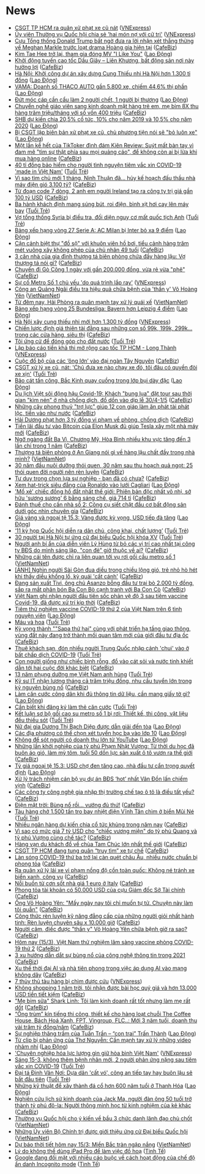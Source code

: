 # News

- [CSGT TP HCM ra quân xử phạt xe cũ nát](https://vnexpress.net/csgt-tp-hcm-ra-quan-xu-phat-xe-cu-nat-4248566.html) ([VNExpress](https://vnexpress.net))
- [Ủy viên Thường vụ Quốc hội chia sẻ 'hai món nợ với cử tri'](https://vnexpress.net/uy-vien-thuong-vu-quoc-hoi-chia-se-hai-mon-no-voi-cu-tri-4248559.html) ([VNExpress](https://vnexpress.net))
- [Cựu Tổng thống Donald Trump bất ngờ đưa ra lời nhận xét thẳng thừng về Meghan Markle trước loạt drama Hoàng gia hiện tại](https://cafebiz.vn/cuu-tong-thong-donald-trump-bat-ngo-dua-ra-loi-nhan-xet-thang-thung-ve-meghan-markle-truoc-loat-drama-hoang-gia-hien-tai-20210315115838129.chn) ([CafeBiz](https://cafebiz.vn))
- [Kim Tae Hee trở lại, tham gia đóng MV &quot;I Like You&quot;](https://laodong.vn/giai-tri/kim-tae-hee-tro-lai-tham-gia-dong-mv-i-like-you-889190.ldo) ([Lao Động](https://laodong.vn))
- [Khởi động tuyến cao tốc Dầu Giây – Liên Khương, bất động sản nơi này hưởng lợi](https://cafebiz.vn/khoi-dong-tuyen-cao-toc-dau-giay-lien-khuong-bat-dong-san-noi-nay-huong-loi-20210315104217083.chn) ([CafeBiz](https://cafebiz.vn))
- [Hà Nội: Khởi công dự án xây dựng Cung Thiếu nhi Hà Nội hơn 1.300 tỉ đồng](https://laodong.vn/xa-hoi/ha-noi-khoi-cong-du-an-xay-dung-cung-thieu-nhi-ha-noi-hon-1300-ti-dong-889189.ldo) ([Lao Động](https://laodong.vn))
- [VAMA: Doanh số THACO AUTO gần 5.800 xe, chiếm 44,6% thị phần](https://laodong.vn/thong-tin-doanh-nghiep/vama-doanh-so-thaco-auto-gan-5800-xe-chiem-446-thi-phan-889135.ldo) ([Lao Động](https://laodong.vn))
- [Đứt móc cáp cần cẩu làm 2 người chết, 1 người bị thương](https://laodong.vn/xa-hoi/dut-moc-cap-can-cau-lam-2-nguoi-chet-1-nguoi-bi-thuong-889193.ldo) ([Lao Động](https://laodong.vn))
- [Chuyển nghề giáo viên sang kinh doanh mặt hàng trẻ em, mẹ bỉm 8X thu hàng trăm triệu/tháng với số vốn 400 triệu](https://cafebiz.vn/chuyen-nghe-giao-vien-sang-kinh-doanh-mat-hang-tre-em-me-bim-8x-thu-hang-tram-trieu-thang-voi-so-von-400-trieu-20210315114539035.chn) ([CafeBiz](https://cafebiz.vn))
- [SHB dự kiến chia 20,5% cổ tức, 10% cho năm 2019 và 10,5% cho năm 2020](https://laodong.vn/kinh-te/shb-du-kien-chia-205-co-tuc-10-cho-nam-2019-va-105-cho-nam-2020-889172.ldo) ([Lao Động](https://laodong.vn))
- [Bị CSGT lập biên bản xử phạt xe cũ, chủ phương tiện nói sẽ &quot;bỏ luôn xe&quot;](https://laodong.vn/photo/bi-csgt-lap-bien-ban-xu-phat-xe-cu-chu-phuong-tien-noi-se-bo-luon-xe-889167.ldo) ([Lao Động](https://laodong.vn))
- [Một lần kể hết của TikToker đình đám Kiên Review: Suýt mất bàn tay vì đam mê "tìm sự thật phía sau mọi quảng cáo", để không còn ai bị lừa khi mua hàng online](https://cafebiz.vn/mot-lan-ke-het-cua-tiktoker-dinh-dam-kien-review-suyt-mat-ban-tay-vi-dam-me-tim-su-that-phia-sau-moi-quang-cao-de-khong-con-ai-bi-lua-khi-mua-hang-online-2021031511394428.chn) ([CafeBiz](https://cafebiz.vn))
- [40 tỉ đồng bảo hiểm cho người tình nguyện tiêm vắc xin COVID-19 'made in Việt Nam'](https://tuoitre.vn/40-ti-dong-bao-hiem-cho-nguoi-tinh-nguyen-tiem-vac-xin-covid-19-made-in-viet-nam-20210315112650787.htm) ([Tuổi Trẻ](https://tuoitre.vn))
- [Vì sao tìm chủ mới 1 tháng, Ninh Thuận đã... hủy kế hoạch đấu thầu nhà máy điện gió 3.100 tỷ?](https://cafebiz.vn/vi-sao-tim-chu-moi-1-thang-ninh-thuan-da-huy-ke-hoach-dau-thau-nha-may-dien-gio-3100-ty-20210315113029363.chn) ([CafeBiz](https://cafebiz.vn))
- [Từ đoạn code 7 dòng, 2 anh em người Ireland tạo ra công ty trị giá gần 100 tỷ USD](https://cafebiz.vn/tu-doan-code-7-dong-2-anh-em-nguoi-ireland-tao-ra-cong-ty-tri-gia-gan-100-ty-usd-20210315113024663.chn) ([CafeBiz](https://cafebiz.vn))
- [Ba hành khách định mang súng bút, roi điện, bình xịt hơi cay lên máy bay](https://tuoitre.vn/ba-hanh-khach-dinh-mang-sung-but-roi-dien-binh-xit-hoi-cay-len-may-bay-20210315110108009.htm) ([Tuổi Trẻ](https://tuoitre.vn))
- [Vợ tổng thống Syria bị điều tra, đối diện nguy cơ mất quốc tịch Anh](https://tuoitre.vn/vo-tong-thong-syria-bi-dieu-tra-doi-dien-nguy-co-mat-quoc-tich-anh-20210315100325952.htm) ([Tuổi Trẻ](https://tuoitre.vn))
- [Bảng xếp hạng vòng 27 Serie A: AC Milan bị Inter bỏ xa 9 điểm](https://laodong.vn/infographic/bang-xep-hang-vong-27-serie-a-ac-milan-bi-inter-bo-xa-9-diem-889105.ldo) ([Lao Động](https://laodong.vn))
- [Cận cảnh biệt thự "đồ sộ" với khuôn viên hồ bơi, tiểu cảnh hàng trăm mét vuông xây không phép của chủ nhân 49 tuổi](https://cafebiz.vn/can-canh-biet-thu-do-so-voi-khuon-vien-ho-boi-tieu-canh-hang-tram-met-vuong-xay-khong-phep-cua-chu-nhan-49-tuoi-20210315112143975.chn) ([CafeBiz](https://cafebiz.vn))
- [3 căn nhà của gia đình thượng tá biên phòng chứa đầy hàng lậu: Vợ thượng tá nói gì?](https://cafebiz.vn/3-can-nha-cua-gia-dinh-thuong-ta-bien-phong-chua-day-hang-lau-vo-thuong-ta-noi-gi-20210315111606106.chn) ([CafeBiz](https://cafebiz.vn))
- [Chuyến đi Gò Công 1 ngày với gần 200.000 đồng, vừa rẻ vừa "phê"](https://cafebiz.vn/chuyen-di-go-cong-1-ngay-voi-gan-200000-dong-vua-re-vua-phe-20210315083014629.chn) ([CafeBiz](https://cafebiz.vn))
- [Sự cố Metro Số 1 chủ yếu 'do quá trình lắp ray'](https://vnexpress.net/su-co-metro-so-1-chu-yeu-do-qua-trinh-lap-ray-4247968.html) ([VNExpress](https://vnexpress.net))
- [Công an Quảng Ngãi điều tra hiệu quả chữa bệnh của 'thần y' Võ Hoàng Yên](http://vietnamnet.vn/vn/thoi-su/cong-an-quang-ngai-dieu-tra-hieu-qua-chua-benh-cua-than-y-vo-hoang-yen-719691.html) ([VietNamNet](https://vietnamnet.vn))
- [Từ đêm nay, Hải Phòng ra quân mạnh tay xử lý quái xế](http://vietnamnet.vn/vn/thoi-su/tu-dem-nay-hai-phong-ra-quan-manh-tay-xu-ly-quai-xe-719685.html) ([VietNamNet](https://vietnamnet.vn))
- [Bảng xếp hạng vòng 25 Bundesliga: Bayern hơn Leipzig 4 điểm](https://laodong.vn/infographic/bang-xep-hang-vong-25-bundesliga-bayern-hon-leipzig-4-diem-889107.ldo) ([Lao Động](https://laodong.vn))
- [Hà Nội xây cung thiếu nhi mới hơn 1.300 tỷ đồng](https://vnexpress.net/ha-noi-xay-cung-thieu-nhi-moi-hon-1-300-ty-dong-4248560.html) ([VNExpress](https://vnexpress.net))
- [Chiến lược định giá thiên tài đằng sau những con số 99k, 199k, 299k... trong các cửa hàng, siêu thị](https://cafebiz.vn/chien-luoc-dinh-gia-thien-tai-dang-sau-nhung-con-so-99k-199k-299k-trong-cac-cua-hang-sieu-thi-20210315093548465.chn) ([CafeBiz](https://cafebiz.vn))
- [Tôi ứng cử để đóng góp cho đất nước](https://tuoitre.vn/toi-ung-cu-de-dong-gop-cho-dat-nuoc-20210315073350657.htm) ([Tuổi Trẻ](https://tuoitre.vn))
- [Lập báo cáo tiền khả thi mở rộng cao tốc TP HCM - Long Thành](https://vnexpress.net/lap-bao-cao-tien-kha-thi-mo-rong-cao-toc-tp-hcm-long-thanh-4248494.html) ([VNExpress](https://vnexpress.net))
- [Cuộc đổ bộ của các ‘ông lớn’ vào đại ngàn Tây Nguyên](https://cafebiz.vn/cuoc-do-bo-cua-cac-ong-lon-vao-dai-ngan-tay-nguyen-20210315104555003.chn) ([CafeBiz](https://cafebiz.vn))
- [CSGT xử lý xe cũ, nát: 'Chủ đưa xe nào chạy xe đó, tôi đâu có quyền đòi xe xịn'](https://tuoitre.vn/csgt-xu-ly-xe-cu-nat-chu-dua-xe-nao-chay-xe-do-toi-dau-co-quyen-doi-xe-xin-20210315101631794.htm) ([Tuổi Trẻ](https://tuoitre.vn))
- [Bão cát tấn công, Bắc Kinh quay cuồng trong lớp bụi dày đặc](https://laodong.vn/the-gioi/bao-cat-tan-cong-bac-kinh-quay-cuong-trong-lop-bui-day-dac-889149.ldo) ([Lao Động](https://laodong.vn))
- [Du lịch Việt sôi động hậu Covid-19: Khách "bung lụa" đặt tour sau thời gian "kìm nén" ở nhà chống dịch, đổ dồn vào dịp lễ 30/4-1/5](https://cafebiz.vn/du-lich-viet-soi-dong-hau-covic-19-khach-bung-lua-dat-tour-sau-thoi-gian-kim-nen-o-nha-chong-dich-do-don-vao-dip-le-30-4-1-5-20210315104121405.chn) ([CafeBiz](https://cafebiz.vn))
- [Những cây phong thuỷ "trợ lực" giúp 12 con giáp làm ăn phát tài phát lộc, tiền vào như nước](https://cafebiz.vn/nhung-cay-phong-thuy-tro-luc-giup-12-con-giap-lam-an-phat-tai-phat-loc-tien-vao-nhu-nuoc-20210315032040355.chn) ([CafeBiz](https://cafebiz.vn))
- [Hải Dương phạt hơn 3 tỷ đồng vi phạm về phòng, chống dịch](https://cafebiz.vn/hai-duong-phat-hon-3-ty-dong-vi-pham-ve-phong-chong-dich-2021031510431444.chn) ([CafeBiz](https://cafebiz.vn))
- [Tiền lãi đầu tư vào Bitcoin của Elon Musk đủ giúp Tesla xây một nhà máy mới](https://cafebiz.vn/tien-lai-dau-tu-vao-bitcoin-cua-elon-musk-du-giup-tesla-xay-mot-nha-may-moi-20210315104248343.chn) ([CafeBiz](https://cafebiz.vn))
- [Ngỡ ngàng đất Ba Vì, Chương Mỹ, Hòa Bình nhiều khu vực tăng đến 3 lần chỉ trong 1 năm](https://cafebiz.vn/ngo-ngang-dat-ba-vi-chuong-my-hoa-binh-nhieu-khu-vuc-tang-den-3-lan-chi-trong-1-nam-20210315103742074.chn) ([CafeBiz](https://cafebiz.vn))
- [Thượng tá biên phòng ở An Giang nói gì về hàng lậu chất đầy trong nhà mình?](http://vietnamnet.vn/vn/thoi-su/thuong-ta-bien-phong-o-an-giang-noi-gi-ve-hang-lau-chat-day-trong-nha-minh-719688.html) ([VietNamNet](https://vietnamnet.vn))
- [30 năm đầu nuôi dưỡng thói quen, 30 năm sau thu hoạch quả ngọt: 25 thói quen đời người nên rèn luyện](https://cafebiz.vn/30-nam-dau-nuoi-duong-thoi-quen-30-nam-sau-thu-hoach-qua-ngot-25-thoi-quen-doi-nguoi-nen-ren-luyen-20210311194445408.chn) ([CafeBiz](https://cafebiz.vn))
- [Tư duy trong chọn lựa sự nghiệp - bạn đã có chưa?](https://cafebiz.vn/tu-duy-trong-chon-lua-su-nghiep-ban-da-co-chua-20210315101656388.chn) ([CafeBiz](https://cafebiz.vn))
- [Xem hat-trick siêu đẳng của Ronaldo vào lưới Cagliari](https://laodong.vn/video-the-thao/xem-hat-trick-sieu-dang-cua-ronaldo-vao-luoi-cagliari-889111.ldo) ([Lao Động](https://laodong.vn))
- ['Mổ xẻ' chiếc đồng hồ đắt nhất thế giới: Phiên bản độc nhất vô nhị, sở hữu 'sương sương' 6 bằng sáng chế, giá 714 tỉ](https://cafebiz.vn/mo-xe-chiec-dong-ho-dat-nhat-the-gioi-phien-ban-doc-nhat-vo-nhi-so-huu-suong-suong-6-bang-sang-che-gia-714-ti-20210315100535202.chn) ([CafeBiz](https://cafebiz.vn))
- [Đánh thuế cho căn nhà số 2: Công cụ siết chặt đầu cơ bất động sản dưới góc nhìn chuyên gia](https://cafebiz.vn/danh-thue-cho-can-nha-so-2-cong-cu-siet-chat-dau-co-bat-dong-san-duoi-goc-nhin-chuyen-gia-20210315100025794.chn) ([CafeBiz](https://cafebiz.vn))
- [Giá vàng và ngoại tệ 15.3: Vàng được kỳ vọng, USD tiếp đà tăng](https://laodong.vn/video/gia-vang-va-ngoai-te-153-vang-duoc-ky-vong-usd-tiep-da-tang-889124.ldo) ([Lao Động](https://laodong.vn))
- [‘11 kỳ họp Quốc hội diễn ra dân chủ, công khai, chất lượng’](https://tuoitre.vn/11-ky-hop-quoc-hoi-dien-ra-dan-chu-cong-khai-chat-luong-20210315091310569.htm) ([Tuổi Trẻ](https://tuoitre.vn))
- [30 người tại Hà Nội tự ứng cử đại biểu Quốc hội khóa XV](https://tuoitre.vn/30-nguoi-tai-ha-noi-tu-ung-cu-dai-bieu-quoc-hoi-khoa-xv-20210315085831419.htm) ([Tuổi Trẻ](https://tuoitre.vn))
- [Người anh bí ẩn của diễn viên Lý Hùng từ bỏ các vị trí cao nhất tại công ty BĐS do mình sáng lập, "con đẻ" giờ thuộc về ai?](https://cafebiz.vn/nguoi-anh-bi-an-cua-dien-vien-ly-hung-tu-bo-cac-vi-tri-cao-nhat-tai-cong-ty-bds-do-minh-sang-lap-con-de-gio-thuoc-ve-ai-20210315093857548.chn) ([CafeBiz](https://cafebiz.vn))
- [Những cái tên được chỉ ra liên quan tới vụ rơi gối cầu metro số 1](http://vietnamnet.vn/vn/thoi-su/an-toan-giao-thong/nhung-cai-ten-duoc-chi-ra-lien-quan-toi-vu-roi-goi-cau-metro-so-1-719651.html) ([VietNamNet](https://vietnamnet.vn))
- [[ẢNH] Nghìn người Sài Gòn đua diều trong chiều lộng gió, trẻ nhỏ hò hét khi thấy diều khổng lồ, kỳ quái 'cất cánh'](https://cafebiz.vn/anh-nghin-nguoi-sai-gon-dua-dieu-trong-chieu-long-gio-tre-nho-ho-het-khi-thay-dieu-khong-lo-ky-quai-cat-canh-20210315093232125.chn) ([CafeBiz](https://cafebiz.vn))
- [Đang sản xuất Tivi, ông chủ Asanzo bỗng đầu tư trại bò 2.000 tỷ đồng, sắp ra mắt phân bón Ba Con Bò cạnh tranh với Ba Con Cò](https://cafebiz.vn/dang-san-xuat-tivi-ong-chu-asanzo-bong-dau-tu-trai-bo-2000-ty-sap-ra-mat-phan-bon-ba-con-bo-canh-tranh-voi-ba-con-co-202103150926296.chn) ([CafeBiz](https://cafebiz.vn))
- [Việt Nam ghi nhận người đầu tiên sốc phản vệ độ 3 sau tiêm vaccine Covid-19, đã được xử trí kịp thời](https://cafebiz.vn/viet-nam-ghi-nhan-nguoi-dau-tien-soc-phan-ve-do-3-sau-tiem-vaccine-covid-19-da-duoc-xu-tri-kip-thoi-20210315092503369.chn) ([CafeBiz](https://cafebiz.vn))
- [Tiêm thử nghiệm vaccine COVID-19 thứ 2 của Việt Nam trên 6 tình nguyện viên](https://laodong.vn/y-te/tiem-thu-nghiem-vaccine-covid-19-thu-2-cua-viet-nam-tren-6-tinh-nguyen-vien-889118.ldo) ([Lao Động](https://laodong.vn))
- [Máu và hoa](https://tuoitre.vn/mau-va-hoa-20210315071117321.htm) ([Tuổi Trẻ](https://tuoitre.vn))
- [Kỳ vọng thành ""Sapa thứ hai" cùng với phát triển hạ tầng giao thông, vùng đất này đang trở thành mối quan tâm mới của giới đầu tư địa ốc](https://cafebiz.vn/ky-vong-thanh-sapa-thu-hai-cung-voi-phat-trien-ha-tang-giao-thong-vung-dat-nay-dang-tro-thanh-moi-quan-tam-moi-cua-gioi-dau-tu-dia-oc-20210315091943375.chn) ([CafeBiz](https://cafebiz.vn))
- [Thuê khách sạn, đón nhiều người Trung Quốc nhập cảnh 'chui' vào ở bất chấp dịch COVID-19](https://tuoitre.vn/thue-khach-san-don-nhieu-nguoi-trung-quoc-nhap-canh-chui-vao-o-bat-chap-dich-covid-19-20210315074114081.htm) ([Tuổi Trẻ](https://tuoitre.vn))
- [Con người giống như chiếc bình rỗng, đổ vào cát sỏi và nước tinh khiết dẫn tới hai cuộc đời khác biệt](https://cafebiz.vn/con-nguoi-giong-nhu-chiec-binh-rong-do-vao-cat-soi-va-nuoc-tinh-khiet-dan-toi-hai-cuoc-doi-khac-biet-20210312164636857.chn) ([CafeBiz](https://cafebiz.vn))
- [13 năm phụng dưỡng mẹ Việt Nam anh hùng](https://tuoitre.vn/13-nam-phung-duong-me-viet-nam-anh-hung-20210315090030357.htm) ([Tuổi Trẻ](https://tuoitre.vn))
- [Kỹ sư IT nhận lương tháng cả trăm triệu đồng, nhu cầu tuyển lớn trong kỷ nguyên bùng nổ](https://cafebiz.vn/ky-su-it-nhan-luong-thang-ca-tram-trieu-dong-nhu-cau-tuyen-lon-trong-ky-nguyen-bung-no-20210314231424292.chn) ([CafeBiz](https://cafebiz.vn))
- [Làm căn cước công dân khi đủ thông tin dữ liệu, cần mang giấy tờ gì?](https://laodong.vn/phap-luat/lam-can-cuoc-cong-dan-khi-du-thong-tin-du-lieu-can-mang-giay-to-gi-889044.ldo) ([Lao Động](https://laodong.vn))
- [Cần biết khi đăng ký làm thẻ căn cước](https://tuoitre.vn/can-biet-khi-dang-ky-lam-the-can-cuoc-20210315083547621.htm) ([Tuổi Trẻ](https://tuoitre.vn))
- [Kết luận sơ bộ gối cao su metro số 1 bị rơi: Thiết kế, thi công, vật liệu đều thiếu sót](https://tuoitre.vn/ket-luan-so-bo-goi-cao-su-metro-so-1-bi-roi-thiet-ke-thi-cong-vat-lieu-deu-thieu-sot-20210315075929721.htm) ([Tuổi Trẻ](https://tuoitre.vn))
- [Nữ đại gia Dương Thị Bạch Diệp được dẫn giải đến tòa](https://laodong.vn/phap-luat/nu-dai-gia-duong-thi-bach-diep-duoc-dan-giai-den-toa-889116.ldo) ([Lao Động](https://laodong.vn))
- [Các địa phương có thể chọn xét tuyển học bạ vào lớp 10](https://laodong.vn/giao-duc/cac-dia-phuong-co-the-chon-xet-tuyen-hoc-ba-vao-lop-10-889121.ldo) ([Lao Động](https://laodong.vn))
- [Không để sót người có doanh thu lớn từ YouTube](https://laodong.vn/kinh-te/khong-de-sot-nguoi-co-doanh-thu-lon-tu-youtube-889042.ldo) ([Lao Động](https://laodong.vn))
- [Những lần khởi nghiệp của tỷ phú Phạm Nhật Vượng: Từ thời du học đã buôn áo gió, làm mỳ tôm, tuổi 50 dồn lực sản xuất ô tô vươn ra thế giới](https://cafebiz.vn/nhung-lan-khoi-nghiep-cua-ty-phu-pham-nhat-vuong-tu-thoi-du-hoc-da-buon-ao-gio-lam-mi-tom-tuoi-50-don-luc-san-xuat-o-to-vuon-ra-the-gioi-20210309171046316.chn) ([CafeBiz](https://cafebiz.vn))
- [Tỷ giá ngoại tệ 15.3: USD chợ đen tăng cao, nhà đầu tư cẩn trọng quyết định](https://laodong.vn/kinh-te/ty-gia-ngoai-te-153-usd-cho-den-tang-cao-nha-dau-tu-can-trong-quyet-dinh-889113.ldo) ([Lao Động](https://laodong.vn))
- [Xử lý trách nhiệm cán bộ vụ dự án BĐS ‘hot’ nhất Vân Đồn lấn chiếm vịnh](https://cafebiz.vn/xu-ly-trach-nhiem-can-bo-vu-du-an-bds-hot-nhat-van-don-lan-chiem-vinh-20210315085301831.chn) ([CafeBiz](https://cafebiz.vn))
- [Các công ty công nghệ gia nhập thị trường chế tạo ô tô là điều tất yếu?](https://cafebiz.vn/cac-cong-ty-cong-nghe-gia-nhap-thi-truong-che-tao-o-to-la-dieu-tat-yeu-20210315084938561.chn) ([CafeBiz](https://cafebiz.vn))
- [Điện mặt trời: Bùng nổ rồi... vướng đủ thứ!](https://cafebiz.vn/dien-mat-troi-bung-no-roi-vuong-du-thu-20210315084644619.chn) ([CafeBiz](https://cafebiz.vn))
- [Tàu hàng chở 1.500 tấn tro bay nhiệt điện Vĩnh Tân chìm ở biển Mũi Né](https://tuoitre.vn/tau-hang-cho-1500-tan-tro-bay-nhiet-dien-vinh-tan-chim-o-bien-mui-ne-20210315083650991.htm) ([Tuổi Trẻ](https://tuoitre.vn))
- [Nhiều ngân hàng dự kiến chia cổ tức khủng trong năm nay](https://cafebiz.vn/nhieu-ngan-hang-du-kien-chia-co-tuc-khung-trong-nam-nay-20210315084433992.chn) ([CafeBiz](https://cafebiz.vn))
- [Vì sao có mức giá 7 tỷ USD cho "chiếc vương miện" do tỷ phú Quang và tỷ phú Vượng cùng chế tác?](https://cafebiz.vn/vi-sao-co-muc-gia-7-ty-usd-cho-chiec-vuong-mien-do-ty-phu-quang-va-ty-phu-vuong-cung-che-tac-20210315084133818.chn) ([CafeBiz](https://cafebiz.vn))
- [Hàng vạn du khách đổ về chùa Tam Chúc lớn nhất thế giới](https://cafebiz.vn/hang-van-du-khach-do-ve-chua-tam-chuc-lon-nhat-the-gioi-20210315082920003.chn) ([CafeBiz](https://cafebiz.vn))
- [CSGT TP HCM đang tung quân “truy tìm” xe tự chế](https://cafebiz.vn/csgt-tp-hcm-dang-tung-quan-truy-tim-xe-tu-che-20210315082814223.chn) ([CafeBiz](https://cafebiz.vn))
- [Làn sóng COVID-19 thứ ba trở lại càn quét châu Âu, nhiều nước chuẩn bị phong tỏa](https://cafebiz.vn/lan-song-covid-19-thu-ba-tro-lai-can-quet-chau-au-nhieu-nuoc-chuan-bi-phong-toa-20210315082610638.chn) ([CafeBiz](https://cafebiz.vn))
- [Ra quân xử lý lái xe vi phạm nồng độ cồn toàn quốc: Không né tránh xe biển xanh, công vụ](https://cafebiz.vn/ra-quan-xu-ly-lai-xe-vi-pham-nong-do-con-toan-quoc-khong-ne-tranh-xe-bien-xanh-cong-vu-2021031508245501.chn) ([CafeBiz](https://cafebiz.vn))
- [Nỗi buồn từ cơn sốt nhà giá 1 euro ở Italy](https://cafebiz.vn/noi-buon-tu-con-sot-nha-gia-1-euro-o-italy-2021031508194407.chn) ([CafeBiz](https://cafebiz.vn))
- [Phong tỏa tài khoản có 50.000 USD của cựu Giám đốc Sở Tài chính](https://cafebiz.vn/phong-toa-tai-khoan-co-50000-usd-cua-cuu-giam-doc-so-tai-chinh-20210315081820559.chn) ([CafeBiz](https://cafebiz.vn))
- [Ông Võ Hoàng Yên: "Mấy ngày nay tôi chỉ muốn tự tử. Chuyện này làm tôi quẫn"](https://cafebiz.vn/ong-vo-hoang-yen-may-ngay-nay-toi-chi-muon-tu-tu-chuyen-nay-lam-toi-quan-20210315081650547.chn) ([CafeBiz](https://cafebiz.vn))
- [Công thức rèn luyện kỹ năng đẳng cấp của những người giỏi nhất hành tinh: Rèn luyện chuyên sâu x 10.000 giờ](https://cafebiz.vn/cong-thuc-ren-luyen-ky-nang-dang-cap-cua-nhung-nguoi-gioi-nhat-hanh-tinh-ren-luyen-chuyen-sau-x-10000-gio-20210310160107575.chn) ([CafeBiz](https://cafebiz.vn))
- [Người câm, điếc được "thần y" Võ Hoàng Yên chữa bệnh giờ ra sao?](https://cafebiz.vn/nguoi-cam-diec-duoc-than-y-vo-hoang-yen-chua-benh-gio-ra-sao-20210315081337211.chn) ([CafeBiz](https://cafebiz.vn))
- [Hôm nay (15/3), Việt Nam thử nghiệm lâm sàng vaccine phòng COVID-19 thứ 2](https://cafebiz.vn/hom-nay-15-3-viet-nam-thu-nghiem-lam-sang-vaccine-phong-covid-19-thu-2-2021031508112777.chn) ([CafeBiz](https://cafebiz.vn))
- [3 xu hướng dẫn dắt sự bùng nổ của công nghệ thông tin trong 2021](https://cafebiz.vn/3-xu-huong-dan-dat-su-bung-no-cua-cong-nghe-thong-tin-trong-2021-20210314193013346.chn) ([CafeBiz](https://cafebiz.vn))
- [Xu thế thời đại AI và nhà tiên phong trong việc áp dụng AI vào mạng không dây](https://cafebiz.vn/xu-the-thoi-dai-ai-va-nha-tien-phong-trong-viec-ap-dung-ai-vao-mang-khong-day-20210313112211343.chn) ([CafeBiz](https://cafebiz.vn))
- [7 thủy thủ tàu hàng bị chìm được cứu](https://vnexpress.net/7-thuy-thu-tau-hang-bi-chim-duoc-cuu-4248420.html) ([VNExpress](https://vnexpress.net))
- [Không shopping 1 năm trời, tôi nhận được bài học quý giá và hơn 13.000 USD tiền tiết kiệm](https://cafebiz.vn/khong-shopping-1-nam-troi-toi-nhan-duoc-bai-hoc-quy-gia-va-hon-13000-usd-tien-tiet-kiem-20210308155948767.chn) ([CafeBiz](https://cafebiz.vn))
- ["Mẹ bỉm sữa" Shark Linh: Tôi làm kinh doanh rất tốt nhưng làm mẹ rất dốt](https://cafebiz.vn/me-bim-sua-shark-linh-toi-lam-kinh-doanh-rat-tot-nhung-lam-me-rat-dot-20210314172723473.chn) ([CafeBiz](https://cafebiz.vn))
- [“Ông trùm” kín tiếng thi công, thiết kế cho hàng loạt chuỗi The Coffee House, Bách Hoá Xanh, FPT, Vingroup, FLC..: Mới 3 năm tuổi, doanh thu vài trăm tỷ đồng/năm](https://cafebiz.vn/ong-trum-kin-tieng-thi-cong-thiet-ke-cho-hang-loat-chuoi-the-coffee-house-bach-hoa-xanh-fpt-vingroup-flc-moi-3-nam-tuoi-doanh-thu-vai-tram-ty-dong-nam-20210313224854838.chn) ([CafeBiz](https://cafebiz.vn))
- [Sự nghiệp thăng trầm của Tuấn Trần – “con trai” Trấn Thành](https://laodong.vn/photo/su-nghiep-thang-tram-cua-tuan-tran--con-trai-tran-thanh-888940.ldo) ([Lao Động](https://laodong.vn))
- [Từ clip bị phản ứng của Thơ Nguyễn: Cần mạnh tay xử lý những video nhảm nhí](https://laodong.vn/video/tu-clip-bi-phan-ung-cua-tho-nguyen-can-manh-tay-xu-ly-nhung-video-nham-nhi-889000.ldo) ([Lao Động](https://laodong.vn))
- ['Chuyên nghiệp hóa lực lượng gìn giữ hòa bình Việt Nam'](https://vnexpress.net/chuyen-nghiep-hoa-luc-luong-gin-giu-hoa-binh-viet-nam-4248393.html) ([VNExpress](https://vnexpress.net))
- [Sáng 15-3, không thêm bệnh nhân mới, 2 người phản ứng nặng sau tiêm vắc xin COVID-19](https://tuoitre.vn/sang-15-3-khong-them-benh-nhan-moi-2-nguoi-phan-ung-nang-sau-tiem-vac-xin-covid-19-20210315061143493.htm) ([Tuổi Trẻ](https://tuoitre.vn))
- [Đại tá Đinh Văn Nơi: Dựa dân 'cất vó', công an tiếp tay hay buôn lậu sẽ bắt đầu tiên](https://tuoitre.vn/dai-ta-dinh-van-noi-dua-dan-cat-vo-cong-an-tiep-tay-hay-buon-lau-se-bat-dau-tien-20210314230724411.htm) ([Tuổi Trẻ](https://tuoitre.vn))
- [Những kỹ thuật để xây thành đá cổ hơn 600 năm tuổi ở Thanh Hóa](https://laodong.vn/photo/nhung-ky-thuat-de-xay-thanh-da-co-hon-600-nam-tuoi-o-thanh-hoa-888954.ldo) ([Lao Động](https://laodong.vn))
- [Nghiên cứu lịch sử kinh doanh của Jack Ma, người đàn ông 50 tuổi trở thành tỷ phú đô-la: Người thông minh học từ kinh nghiệm của kẻ khác](https://cafebiz.vn/nghien-cuu-lich-su-kinh-doanh-cua-jack-ma-nguoi-dan-ong-50-tuoi-tro-thanh-ty-phu-do-la-nguoi-thong-minh-hoc-tu-kinh-nghiem-cua-ke-khac-2021031502003238.chn) ([CafeBiz](https://cafebiz.vn))
- [Thường vụ Quốc hội cho ý kiến về bầu 3 chức danh lãnh đạo chủ chốt](http://vietnamnet.vn/vn/thoi-su/quoc-hoi/thuong-vu-quoc-hoi-cho-y-kien-ve-bau-3-chuc-danh-lanh-dao-chu-chot-719553.html) ([VietNamNet](https://vietnamnet.vn))
- [Những Ủy viên Bộ Chính trị được giới thiệu ứng cử Đại biểu Quốc hội](http://vietnamnet.vn/vn/thoi-su/quoc-hoi/nhung-uy-vien-bo-chinh-tri-duoc-gioi-thieu-ung-cu-dai-bieu-quoc-hoi-719532.html) ([VietNamNet](https://vietnamnet.vn))
- [Dự báo thời tiết hôm nay 15/3: Miền Bắc tràn ngập nắng](http://vietnamnet.vn/vn/thoi-su/du-bao-thoi-tiet-hom-nay-15-3-mien-bac-tran-ngap-nang-719561.html) ([VietNamNet](https://vietnamnet.vn))
- [Lý do không thể dùng iPad Pro để làm việc đồ hoạ](https://tinhte.vn/thread/ly-do-khong-the-dung-ipad-pro-de-lam-viec-do-hoa.3293411/) ([Tinh Tế](https://tinhte.vn))
- [Google đang đối mặt với nhiều cáo buộc về cách hoạt động của chế độ ẩn danh Incognito mode](https://tinhte.vn/thread/google-dang-doi-mat-voi-nhieu-cao-buoc-ve-cach-hoat-dong-cua-che-do-an-danh-incognito-mode.3293340/) ([Tinh Tế](https://tinhte.vn))
